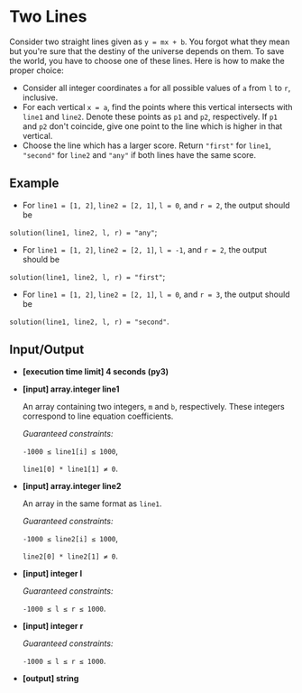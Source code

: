# Two Lines

Consider two straight lines given as `y = mx + b`. You forgot what they mean but you're sure that the destiny of the universe depends on them. To save the world, you have to choose one of these lines. Here is how to make the proper choice:

- Consider all integer coordinates `a` for all possible values of `a` from `l` to `r`, inclusive.
- For each vertical `x = a`, find the points where this vertical intersects with `line1` and `line2`. Denote these points as `p1` and `p2`, respectively. If `p1` and `p2` don't coincide, give one point to the line which is higher in that vertical.
- Choose the line which has a larger score. Return `"first"` for `line1`, `"second"` for `line2` and `"any"` if both lines have the same score.

## Example

- For `line1 = [1, 2]`, `line2 = [2, 1]`, `l = 0`, and `r = 2`, the output should be

`solution(line1, line2, l, r) = "any"`;

- For `line1 = [1, 2]`, `line2 = [2, 1]`, `l = -1`, and `r = 2`, the output should be

`solution(line1, line2, l, r) = "first"`;

- For `line1 = [1, 2]`, `line2 = [2, 1]`, `l = 0`, and `r = 3`, the output should be

`solution(line1, line2, l, r) = "second"`.

## Input/Output

- **[execution time limit] 4 seconds (py3)**

- **[input] array.integer line1**

	An array containing two integers, `m` and `b`, respectively. These integers correspond to line equation coefficients.

	*Guaranteed constraints:*

	`-1000 ≤ line1[i] ≤ 1000`,

	`line1[0] * line1[1] ≠ 0`.

- **[input] array.integer line2**

	An array in the same format as `line1`.

	*Guaranteed constraints:*

	`-1000 ≤ line2[i] ≤ 1000`,

	`line2[0] * line2[1] ≠ 0`.

- **[input] integer l**

	*Guaranteed constraints:*

	`-1000 ≤ l ≤ r ≤ 1000`.

- **[input] integer r**

	*Guaranteed constraints:*

	`-1000 ≤ l ≤ r ≤ 1000`.

- **[output] string**

